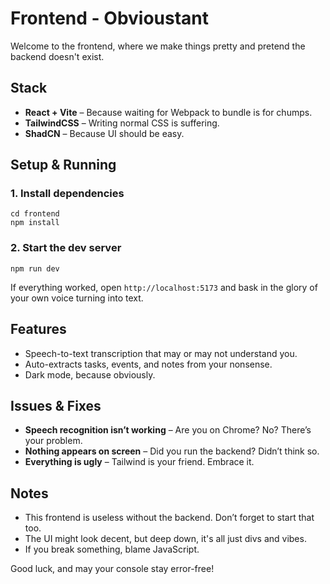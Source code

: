 # Frontend - Obvioustant

Welcome to the frontend, where we make things pretty and pretend the backend doesn't exist.

## Stack
- **React + Vite** – Because waiting for Webpack to bundle is for chumps.
- **TailwindCSS** – Writing normal CSS is suffering.
- **ShadCN** – Because UI should be easy.

## Setup & Running

### 1. Install dependencies
```
cd frontend
npm install
```

### 2. Start the dev server
```
npm run dev
```

If everything worked, open `http://localhost:5173` and bask in the glory of your own voice turning into text.

## Features
- Speech-to-text transcription that may or may not understand you.
- Auto-extracts tasks, events, and notes from your nonsense.
- Dark mode, because obviously.

## Issues & Fixes
- **Speech recognition isn’t working** – Are you on Chrome? No? There’s your problem.
- **Nothing appears on screen** – Did you run the backend? Didn’t think so.
- **Everything is ugly** – Tailwind is your friend. Embrace it.

## Notes
- This frontend is useless without the backend. Don’t forget to start that too.
- The UI might look decent, but deep down, it's all just divs and vibes.
- If you break something, blame JavaScript.

Good luck, and may your console stay error-free!

